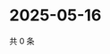 # 2025-05-16

共 0 条

<!-- BEGIN ZHIHUQUESTIONS -->
<!-- 最后更新时间 Fri May 16 2025 22:11:29 GMT+0800 (China Standard Time) -->

<!-- END ZHIHUQUESTIONS -->
